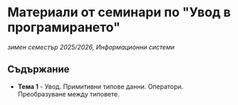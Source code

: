 # Материали от семинари по "Увод в програмирането"
*зимен семестър 2025/2026, Информационни системи*

## Съдържание
- **Тема 1** - Увод. Примитивни типове данни. Оператори. Преобразуване между типовете.
